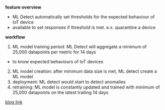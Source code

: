 **feature overview**
- ML Detect automatically set thresholds for the expected behaviour of IoT device
- available to set responses if threshold is met. e.x. quarantine a device

**workflow**
1. ML model training period: ML Detect will aggregate a minimum of 25,000 datapoints per metric for 14 days 
- to know expected behaviours of IoT devices
2. ML model creation: after minimum data size is met, ML detect create a ML model
3. deployment: ML detect would start to detect anomalies
4. retraining: ML model is constantly updated and trained with minimum of 25,000 datapoints on the latest trailing 14 days





[blog link](https://aws.amazon.com/blogs/iot/ml-detect-for-device-defender/)
